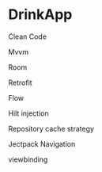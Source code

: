 # DrinkApp
Clean Code

Mvvm

Room

Retrofit

Flow 

Hilt injection

Repository cache strategy

Jectpack Navigation

viewbinding


